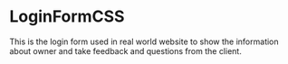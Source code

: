 # LoginFormCSS
This is the login form used in real world website to show the information about owner and take feedback and questions from the client.
